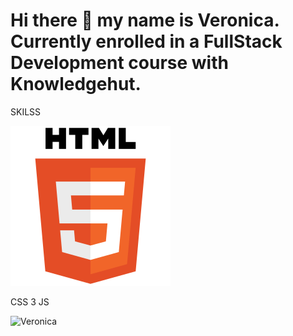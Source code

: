 <h1> Hi there 👋 my name is Veronica. Currently enrolled in a FullStack Development course with Knowledgehut. </h1>

<!--
**vramirez2022/vramirez2022** is a ✨ _special_ ✨ repository because its `README.md` (this file) appears on your GitHub profile.

Here are some ideas to get you started:

- 🔭 I’m currently working on creating websites.
- 🌱 I’m currently learning how to code.
- 👯 I’m looking to collaborate on with anyone willing to exchange ideas.
- 🤔 I’m looking for help with ideas and coding projects.
- 📫 You can reach me in git hub.
- ⚡ Fun fact: I love astrology and the stars.
-->
SKILSS
<p alight="left"> <img src="https://raw.githubusercontent.com/devicons/devicon/master/icons/html5/html5-original-wordmark.svg" alt="HTML5"/> </p>

CSS 3
JS

<p align="left"> <img src="http://www.nasa.gov/sites/default/files/thumbnails/image/potw1940a.jpg" alt="Veronica"/> </p>
